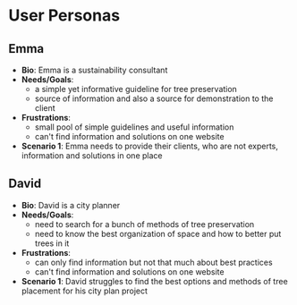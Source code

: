 # User Personas

## Emma

- **Bio**: Emma is a sustainability consultant
- **Needs/Goals**:
  - a simple yet informative guideline for tree preservation
  - source of information and also a source for demonstration to the client
- **Frustrations**:
  - small pool of simple guidelines and useful information
  - can't find information and solutions on one website
- **Scenario 1**: Emma needs to provide their clients, who are not
experts, information and solutions in one place

## David

- **Bio**: David is a city planner
- **Needs/Goals**:
  - need to search for a bunch of methods of tree preservation
  - need to know the best organization of space and how to better put trees in it
- **Frustrations**:
  - can only find information but not that much about best practices
  - can't find information and solutions on one website
- **Scenario 1**: David struggles to find the best options and methods of
tree placement for his city plan project
